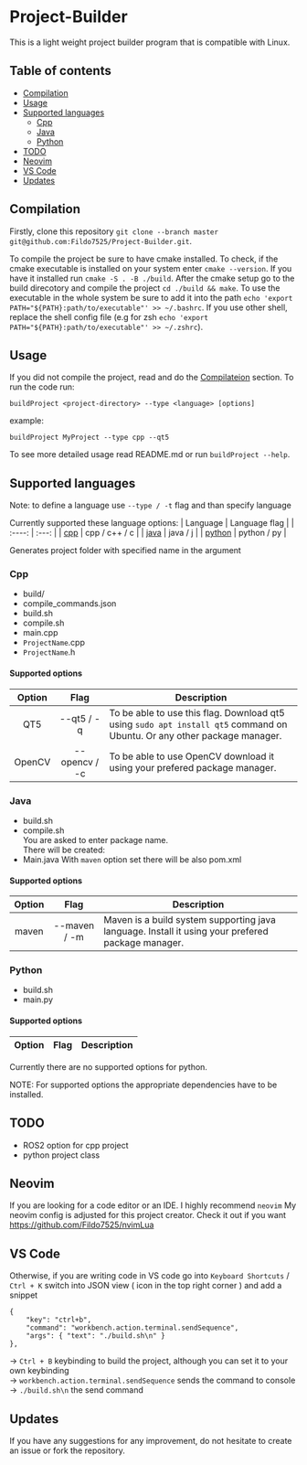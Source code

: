 # Project-Builder

This is a light weight project builder program that is compatible with Linux.

## Table of contents
 - [Compilation](#Compilation)
 - [Usage](#Usage)
 - [Supported languages](#supported-languages)
    - [Cpp](#Cpp)
    - [Java](#Java)
    - [Python](#Python)
 - [TODO](#TODO)
 - [Neovim](#Neovim)
 - [VS Code](#vs-code)
 - [Updates](#Updates)

## Compilation

Firstly, clone this repository ```git clone --branch master git@github.com:Fildo7525/Project-Builder.git```.

To compile the project be sure to have cmake installed. To check, if the cmake executable is installed on your system
enter ```cmake --version```. If you have it installed run ```cmake -S . -B ./build```. After the cmake setup
go to the build direcotory and compile the project ```cd ./build && make```. To use the executable in the whole system be sure
to add it into the path ```echo 'export PATH="${PATH}:path/to/executable"' >> ~/.bashrc```. If you use other shell, replace the shell config file
(e.g for zsh ```echo 'export PATH="${PATH}:path/to/executable"' >> ~/.zshrc```).

## Usage

If you did not compile the project, read and do the [Compilateion](#compilation) section.
To run the code run:

    buildProject <project-directory> --type <language> [options]

example:

    buildProject MyProject --type cpp --qt5

To see more detailed usage read README.md or run `buildProject --help`.

## Supported languages

Note: to define a language use `--type / -t` flag and than specify language

Currently supported these language options:
 | Language | Language flag |
 |  :----:  |     :---:     |
 | [cpp](#Cpp)      | cpp / c++ / c |
 | [java](#Java)     | java / j      |
 | [python](#Python)     | python / py     |

Generates project folder with specified name in the argument

### Cpp

  - build/
  - compile_commands.json
  - build.sh
  - compile.sh
  - main.cpp
  - `ProjectName`.cpp
  - `ProjectName`.h

#### Supported options

 | Option |      Flag     | Description |
 | :----: |    :----:     |-------------|
 | QT5    | --qt5 / -q    | To be able to use this flag. Download qt5 using ```sudo apt install qt5``` command on Ubuntu. Or any other package manager. |
 | OpenCV | --opencv / -c | To be able to use OpenCV download it using your prefered package manager. |

### Java

  - build.sh
  - compile.sh <br />
You are asked to enter package name.<br />
There will be created:
 - Main.java
With `maven` option set there will be also pom.xml

#### Supported options

 | Option |      Flag     | Description |
 | :----: |    :----:     |-------------|
 | maven  |  --maven / -m | Maven is a build system supporting java language. Install it using your prefered package manager. |

### Python

 - build.sh
 - main.py

#### Supported options

 | Option |      Flag     | Description |
 | :----: |    :----:     |-------------|

  Currently there are no supported options for python.

NOTE: For supported options the appropriate dependencies have to be installed.

## TODO
- ROS2 option for cpp project
- python project class

## Neovim

If you are looking for a code editor or an IDE. I highly recommend ```neovim```
My neovim config is adjusted for this project creator. Check it out if you want
https://github.com/Fildo7525/nvimLua

## VS Code

Otherwise, if you are writing code in VS code go into ```Keyboard Shortcuts``` / ``` Ctrl + K ```
switch into JSON view ( icon in the top right corner ) and add a snippet

    {
        "key": "ctrl+b",
        "command": "workbench.action.terminal.sendSequence",
        "args": { "text": "./build.sh\n" }
    },

-> ```Ctrl + B``` keybinding to build the project, although you can set it to your own keybinding<br />
-> ``` workbench.action.terminal.sendSequence ``` sends the command to console<br />
-> ``` ./build.sh\n ``` the send command<br />

## Updates

If you have any suggestions for any improvement, do not hesitate to create an issue or fork the repository.

